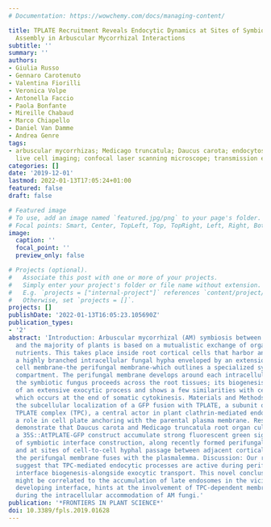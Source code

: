```yaml
---
# Documentation: https://wowchemy.com/docs/managing-content/

title: TPLATE Recruitment Reveals Endocytic Dynamics at Sites of Symbiotic Interface
  Assembly in Arbuscular Mycorrhizal Interactions
subtitle: ''
summary: ''
authors:
- Giulia Russo
- Gennaro Carotenuto
- Valentina Fiorilli
- Veronica Volpe
- Antonella Faccio
- Paola Bonfante
- Mireille Chabaud
- Marco Chiapello
- Daniel Van Damme
- Andrea Genre
tags:
- arbuscular mycorrhizas; Medicago truncatula; Daucus carota; endocytosis; symbiosis;
  live cell imaging; confocal laser scanning microscope; transmission electron microscope
categories: []
date: '2019-12-01'
lastmod: 2022-01-13T17:05:24+01:00
featured: false
draft: false

# Featured image
# To use, add an image named `featured.jpg/png` to your page's folder.
# Focal points: Smart, Center, TopLeft, Top, TopRight, Left, Right, BottomLeft, Bottom, BottomRight.
image:
  caption: ''
  focal_point: ''
  preview_only: false

# Projects (optional).
#   Associate this post with one or more of your projects.
#   Simply enter your project's folder or file name without extension.
#   E.g. `projects = ["internal-project"]` references `content/project/deep-learning/index.md`.
#   Otherwise, set `projects = []`.
projects: []
publishDate: '2022-01-13T16:05:23.105690Z'
publication_types:
- '2'
abstract: 'Introduction: Arbuscular mycorrhizal (AM) symbiosis between soil fungi
  and the majority of plants is based on a mutualistic exchange of organic and inorganic
  nutrients. This takes place inside root cortical cells that harbor an arbuscule:
  a highly branched intracellular fungal hypha enveloped by an extension of the host
  cell membrane-the perifungal membrane-which outlines a specialized symbiotic interface
  compartment. The perifungal membrane develops around each intracellular hypha as
  the symbiotic fungus proceeds across the root tissues; its biogenesis is the result
  of an extensive exocytic process and shows a few similarities with cell plate insertion
  which occurs at the end of somatic cytokinesis. Materials and Methods: We here analyzed
  the subcellular localization of a GFP fusion with TPLATE, a subunit of the endocytic
  TPLATE complex (TPC), a central actor in plant clathrin-mediated endocytosis with
  a role in cell plate anchoring with the parental plasma membrane. Results: Our observations
  demonstrate that Daucus carota and Medicago truncatula root organ cultures expressing
  a 35S::AtTPLATE-GFP construct accumulate strong fluorescent green signal at sites
  of symbiotic interface construction, along recently formed perifungal membranes
  and at sites of cell-to-cell hyphal passage between adjacent cortical cells, where
  the perifungal membrane fuses with the plasmalemma. Discussion: Our results strongly
  suggest that TPC-mediated endocytic processes are active during perifungal membrane
  interface biogenesis-alongside exocytic transport. This novel conclusion, which
  might be correlated to the accumulation of late endosomes in the vicinity of the
  developing interface, hints at the involvement of TPC-dependent membrane remodeling
  during the intracellular accommodation of AM fungi.'
publication: '*FRONTIERS IN PLANT SCIENCE*'
doi: 10.3389/fpls.2019.01628
---
```

